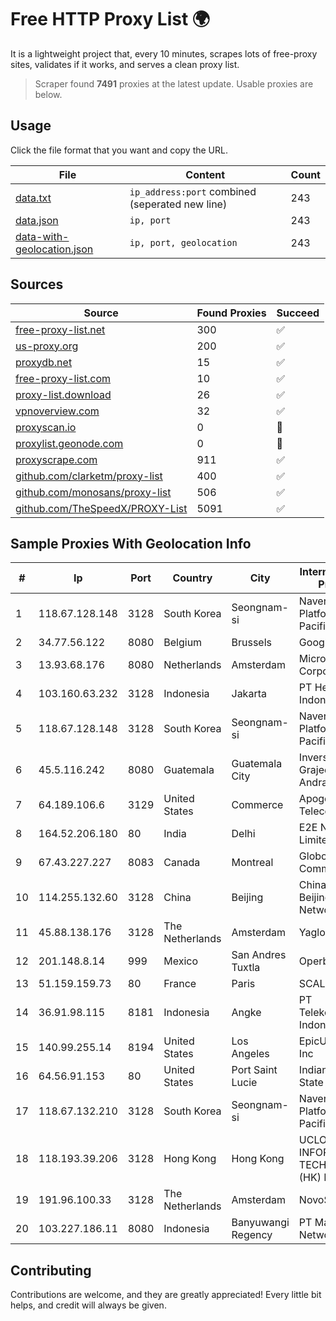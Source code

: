 
# Free HTTP Proxy List 🌍

It is a lightweight project that, every 10 minutes, scrapes lots of free-proxy sites, validates if it works, and serves a clean proxy list.


> Scraper found **7491** proxies at the latest update. Usable proxies are below.

## Usage

Click the file format that you want and copy the URL.


|File|Content|Count|
|----|-------|-----|
|[data.txt](https://raw.githubusercontent.com/themiralay/Proxy-List-World/master/data.txt)|`ip_address:port` combined (seperated new line)|243|
|[data.json](https://raw.githubusercontent.com/themiralay/Proxy-List-World/master/data.json)|`ip, port`|243|
|[data-with-geolocation.json](https://raw.githubusercontent.com/themiralay/Proxy-List-World/master/data-with-geolocation.json)|`ip, port, geolocation`|243|

## Sources

|Source|Found Proxies|Succeed|
|------|-------------|-------|
|[free-proxy-list.net](https://free-proxy-list.net)|300|✅|
|[us-proxy.org](https://www.us-proxy.org)|200|✅|
|[proxydb.net](http://proxydb.net)|15|✅|
|[free-proxy-list.com](https://free-proxy-list.com/?page=&port=&type%5B%5D=http&type%5B%5D=https&up_time=0&search=Search)|10|✅|
|[proxy-list.download](https://www.proxy-list.download/HTTP)|26|✅|
|[vpnoverview.com](https://vpnoverview.com/privacy/anonymous-browsing/free-proxy-servers)|32|✅|
|[proxyscan.io](https://www.proxyscan.io)|0|🚫|
|[proxylist.geonode.com](https://proxylist.geonode.com/api/proxy-list?limit=300&page=1&sort_by=lastChecked&sort_type=desc&protocols=http,https)|0|🚫|
|[proxyscrape.com](https://api.proxyscrape.com/v2/?request=displayproxies&protocol=http&timeout=10000&country=all&ssl=all&anonymity=all)|911|✅|
|[github.com/clarketm/proxy-list](https://raw.githubusercontent.com/clarketm/proxy-list/master/proxy-list-raw.txt)|400|✅|
|[github.com/monosans/proxy-list](https://raw.githubusercontent.com/monosans/proxy-list/main/proxies/http.txt)|506|✅|
|[github.com/TheSpeedX/PROXY-List](https://raw.githubusercontent.com/TheSpeedX/PROXY-List/master/http.txt)|5091|✅|


## Sample Proxies With Geolocation Info

|#|Ip|Port|Country|City|Internet Service Provider|
|-|--|----|-------|----|-------------------------|
|1|118.67.128.148|3128|South Korea|Seongnam-si|Naver Business Platform Asia Pacific Pte. Ltd.|
|2|34.77.56.122|8080|Belgium|Brussels|Google LLC|
|3|13.93.68.176|8080|Netherlands|Amsterdam|Microsoft Corporation|
|4|103.160.63.232|3128|Indonesia|Jakarta|PT Herza Digital Indonesia|
|5|118.67.128.148|3128|South Korea|Seongnam-si|Naver Business Platform Asia Pacific Pte. Ltd.|
|6|45.5.116.242|8080|Guatemala|Guatemala City|Inversiones Grajeda Andrade S.A|
|7|64.189.106.6|3129|United States|Commerce|Apogee Telecom Inc.|
|8|164.52.206.180|80|India|Delhi|E2E Networks Limited|
|9|67.43.227.227|8083|Canada|Montreal|GloboTech Communications|
|10|114.255.132.60|3128|China|Beijing|China Unicom Beijing Province Network|
|11|45.88.138.176|3128|The Netherlands|Amsterdam|Yaglom Labs Ltd|
|12|201.148.8.14|999|Mexico|San Andres Tuxtla|Operbes|
|13|51.159.159.73|80|France|Paris|SCALEWAY|
|14|36.91.98.115|8181|Indonesia|Angke|PT Telekomunikasi Indonesia|
|15|140.99.255.14|8194|United States|Los Angeles|EpicUp Holdings Inc|
|16|64.56.91.153|80|United States|Port Saint Lucie|Indian River State College|
|17|118.67.132.210|3128|South Korea|Seongnam-si|Naver Business Platform Asia Pacific Pte. Ltd.|
|18|118.193.39.206|3128|Hong Kong|Hong Kong|UCLOUD INFORMATION TECHNOLOGY (HK) LIMITED|
|19|191.96.100.33|3128|The Netherlands|Amsterdam|NovoServe B.V.|
|20|103.227.186.11|8080|Indonesia|Banyuwangi Regency|PT Master Star Network|



## Contributing

Contributions are welcome, and they are greatly appreciated! Every
little bit helps, and credit will always be given.

